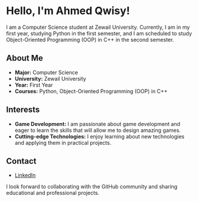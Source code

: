 # Hello, I'm Ahmed Qwisy!

I am a Computer Science student at Zewail University. Currently, I am in my first year, studying Python in the first semester, and I am scheduled to study Object-Oriented Programming (OOP) in C++ in the second semester.

## About Me

- **Major:** Computer Science
- **University:** Zewail University
- **Year:** First Year
- **Courses:** Python, Object-Oriented Programming (OOP) in C++

## Interests

- **Game Development:** I am passionate about game development and eager to learn the skills that will allow me to design amazing games.
- **Cutting-edge Technologies:** I enjoy learning about new technologies and applying them in practical projects.

## Contact

- [LinkedIn](https://www.linkedin.com/in/ahmed-hassanein-439934346?utm_source=share&utm_campaign=share_via&utm_content=profile&utm_medium=android_app)

I look forward to collaborating with the GitHub community and sharing educational and professional projects.
